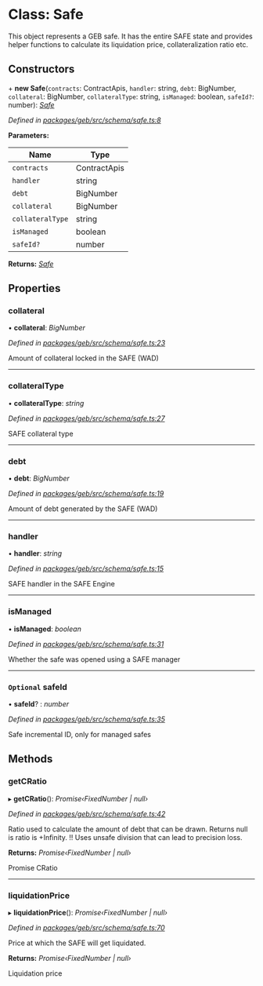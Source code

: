 # Class: Safe

This object represents a GEB safe. It has the entire SAFE state and provides helper functions to calculate its liquidation price, collateralization ratio etc.

## Constructors


\+ **new Safe**(`contracts`: ContractApis, `handler`: string, `debt`: BigNumber, `collateral`: BigNumber, `collateralType`: string, `isManaged`: boolean, `safeId?`: number): *[Safe](safe.md)*

*Defined in [packages/geb/src/schema/safe.ts:8](https://github.com/reflexer-labs/geb.js/blob/b33af6e/packages/geb/src/schema/safe.ts#L8)*

**Parameters:**

Name | Type |
------ | ------ |
`contracts` | ContractApis |
`handler` | string |
`debt` | BigNumber |
`collateral` | BigNumber |
`collateralType` | string |
`isManaged` | boolean |
`safeId?` | number |

**Returns:** *[Safe](safe.md)*

## Properties

###  collateral

• **collateral**: *BigNumber*

*Defined in [packages/geb/src/schema/safe.ts:23](https://github.com/reflexer-labs/geb.js/blob/b33af6e/packages/geb/src/schema/safe.ts#L23)*

Amount of collateral locked in the SAFE (WAD)

___

###  collateralType

• **collateralType**: *string*

*Defined in [packages/geb/src/schema/safe.ts:27](https://github.com/reflexer-labs/geb.js/blob/b33af6e/packages/geb/src/schema/safe.ts#L27)*

SAFE collateral type

___

###  debt

• **debt**: *BigNumber*

*Defined in [packages/geb/src/schema/safe.ts:19](https://github.com/reflexer-labs/geb.js/blob/b33af6e/packages/geb/src/schema/safe.ts#L19)*

Amount of debt generated by the SAFE (WAD)

___

###  handler

• **handler**: *string*

*Defined in [packages/geb/src/schema/safe.ts:15](https://github.com/reflexer-labs/geb.js/blob/b33af6e/packages/geb/src/schema/safe.ts#L15)*

SAFE handler in the SAFE Engine

___

###  isManaged

• **isManaged**: *boolean*

*Defined in [packages/geb/src/schema/safe.ts:31](https://github.com/reflexer-labs/geb.js/blob/b33af6e/packages/geb/src/schema/safe.ts#L31)*

Whether the safe was opened using a SAFE manager

___

### `Optional` safeId

• **safeId**? : *number*

*Defined in [packages/geb/src/schema/safe.ts:35](https://github.com/reflexer-labs/geb.js/blob/b33af6e/packages/geb/src/schema/safe.ts#L35)*

Safe incremental ID, only for managed safes

## Methods

###  getCRatio

▸ **getCRatio**(): *Promise‹FixedNumber | null›*

*Defined in [packages/geb/src/schema/safe.ts:42](https://github.com/reflexer-labs/geb.js/blob/b33af6e/packages/geb/src/schema/safe.ts#L42)*

Ratio used to calculate the amount of debt that can be drawn. Returns null is ratio is +Infinity. !! Uses unsafe division that can lead to precision loss.

**Returns:** *Promise‹FixedNumber | null›*

Promise<FixedNumber> CRatio

___

###  liquidationPrice

▸ **liquidationPrice**(): *Promise‹FixedNumber | null›*

*Defined in [packages/geb/src/schema/safe.ts:70](https://github.com/reflexer-labs/geb.js/blob/b33af6e/packages/geb/src/schema/safe.ts#L70)*

Price at which the SAFE will get liquidated.

**Returns:** *Promise‹FixedNumber | null›*

<FixedNumber> Liquidation price
